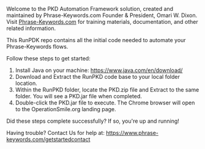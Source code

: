 Welcome to the PKD Automation Framework solution, created and maintained by Phrase-Keywords.com Founder & President, Omari W. Dixon.  
Visit <a href=https://www.Phrase-Keywords.com target=_blank>Phrase-Keywords.com</a> for training materials, documentation, and other related information. 

This RunPDK repo contains all the initial code needed to automate your Phrase-Keywords flows. 

Follow these steps to get started: 

1) Install Java on your machine: https://www.java.com/en/download/
2) Download and Extract the RunPKD code base to your local folder location.
3) Within the RunPKD folder, locate the PKD.zip file and Extract to the same folder. You will see a PKD.jar file when completed.
4) Double-click the PKD.jar file to execute. The Chrome browser will open to the OperationSmile.org landing page.

Did these steps complete successfully? If so, you're up and running! 

Having trouble? Contact Us for help at: https://www.phrase-keywords.com/getstartedcontact
